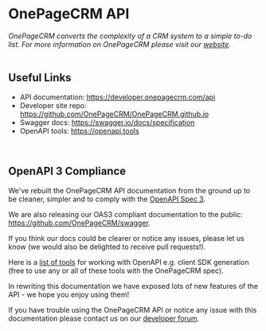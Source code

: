 # OnePageCRM API
<i>OnePageCRM converts the complexity of a CRM system to a simple to-do list. For more information on OnePageCRM please visit our [website](https://www.onepagecrm.com).</i><br><br>

## Useful Links
- API documentation: https://developer.onepagecrm.com/api
- Developer site repo: https://github.com/OnePageCRM/OnePageCRM.github.io
- Swagger docs: https://swagger.io/docs/specification
- OpenAPI tools: https://openapi.tools

<br>

## OpenAPI 3 Compliance
We've rebuilt the OnePageCRM API documentation from the ground up to be cleaner, simpler and to comply with the
<a target="_blank" href="https://github.com/OAI/OpenAPI-Specification">OpenAPI Spec 3</a>.<br>

We are also releasing our OAS3 compliant documentation to the public:
<a target="_blank" href="https://github.com/OnePageCRM/swagger">https://github.com/OnePageCRM/swagger</a>.<br>

If you think our docs could be clearer or notice any issues, please let us know (we would also be delighted to
receive pull requests!).<br>

Here is a <a target="_blank" href="https://openapi.tools">list of tools</a> for working with OpenAPI e.g. client
SDK generation (free to use any or all of these tools with the OnePageCRM spec).<br>

In rewriting this documentation we have exposed lots of new features of the API - we hope you enjoy using them!<br>

If you have trouble using the OnePageCRM API or notice any issue with this documentation please contact us on our
<a target="_blank" href="http://forum.developer.onepagecrm.com/">developer forum</a>.<br>
